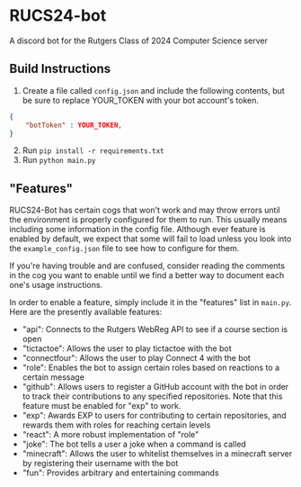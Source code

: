 # RUCS24-bot

A discord bot for the Rutgers Class of 2024 Computer Science server

## Build Instructions

1. Create a file called `config.json` and include the following contents, but be sure to replace YOUR_TOKEN with your bot account's token.
```json
{
    "botToken" : YOUR_TOKEN,
}
```
2. Run `pip install -r requirements.txt`
3. Run `python main.py`

## "Features"

RUCS24-Bot has certain cogs that won't work and may throw errors
until the environment is properly configured for them to run. This
usually means including some information in the config file. Although
ever feature is enabled by default, we expect that some will fail to
load unless you look into the `example_config.json` file to see how to
configure for them.

If you're having trouble and are confused, consider reading the comments
in the cog you want to enable until we find a better way to document
each one's usage instructions.

In order to enable a feature, simply include it in the "features" list 
in `main.py`. Here are the presently available features:

* "api": Connects to the Rutgers WebReg API to see if a course section is open
* "tictactoe": Allows the user to play tictactoe with the bot
* "connectfour": Allows the user to play Connect 4 with the bot
* "role": Enables the bot to assign certain roles based on reactions to a certain message
* "github": Allows users to register a GitHub account with the bot in order to track their contributions to any specified repositories. Note that this feature must be enabled for "exp" to work.
* "exp": Awards EXP to users for contributing to certain repositories, and rewards them with roles for reaching certain levels
* "react": A more robust implementation of "role"
* "joke": The bot tells a user a joke when a command is called
* "minecraft": Allows the user to whitelist themselves in a minecraft server by registering their username with the bot
* "fun": Provides arbitrary and entertaining commands
